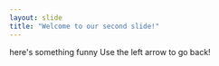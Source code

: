 ```yaml
---
layout: slide
title: "Welcome to our second slide!"
---
```

here's something funny
Use the left arrow to go back!